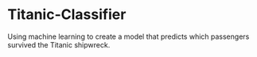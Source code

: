 # Titanic-Classifier
Using machine learning to create a model that predicts which passengers survived the Titanic shipwreck.
